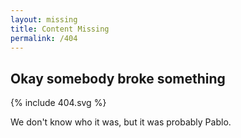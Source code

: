 ```yaml
---
layout: missing
title: Content Missing
permalink: /404
---
```


## Okay somebody broke something

{% include 404.svg %}

We don't know who it was, but it was probably Pablo.
